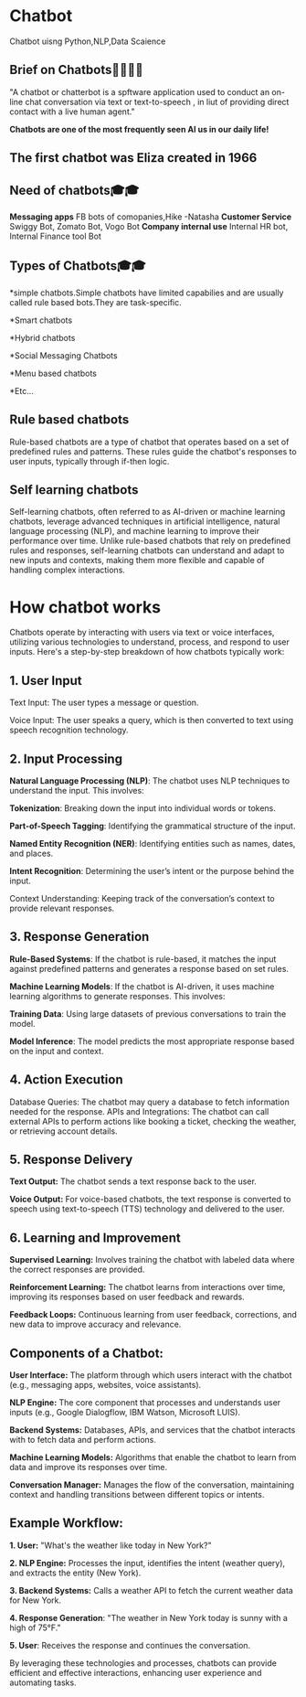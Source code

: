 # **Chatbot**
Chatbot uisng Python,NLP,Data Scaience

## **Brief on Chatbots**🔎🔎🔎🔎
"A chatbot or chatterbot is a spftware application used to conduct an on-line chat conversation via text or text-to-speech , in liut of providing direct contact with a live human agent."

**Chatbots are one of the most frequently seen AI  us in our daily life!**

## **The first chatbot was Eliza created in 1966**
## Need of chatbots🎓🎓
**Messaging apps**
FB bots of comopanies,Hike -Natasha
**Customer Service**
Swiggy Bot, Zomato Bot, Vogo Bot
**Company internal use**
Internal HR bot, Internal Finance tool Bot

## Types of Chatbots🎓🎓
*simple chatbots.Simple chatbots have limited capabilies and are usually called rule based bots.They are task-specific.


*Smart chatbots


*Hybrid chatbots


*Social Messaging Chatbots


*Menu based chatbots


*Etc...

## Rule based chatbots
Rule-based chatbots are a type of chatbot that operates based on a set of predefined rules and patterns. These rules guide the chatbot's responses to user inputs, typically through if-then logic.

## Self learning chatbots
Self-learning chatbots, often referred to as AI-driven or machine learning chatbots, leverage advanced techniques in artificial intelligence, natural language processing (NLP), and machine learning to improve their performance over time. Unlike rule-based chatbots that rely on predefined rules and responses, self-learning chatbots can understand and adapt to new inputs and contexts, making them more flexible and capable of handling complex interactions.

# **How chatbot works**
Chatbots operate by interacting with users via text or voice interfaces, utilizing various technologies to understand, process, and respond to user inputs. Here's a step-by-step breakdown of how chatbots typically work:

## **1. User Input**
Text Input: The user types a message or question.


Voice Input: The user speaks a query, which is then converted to text using speech recognition technology.

## **2. Input Processing**

**Natural Language Processing (NLP)**: The chatbot uses NLP techniques to understand the input. This involves:


**Tokenization**: Breaking down the input into individual words or tokens.


**Part-of-Speech Tagging**: Identifying the grammatical structure of the input.


**Named Entity Recognition (NER)**: Identifying entities such as names, dates, and places.


**Intent Recognition**: Determining the user’s intent or the purpose behind the input.


Context Understanding: Keeping track of the conversation’s context to provide relevant responses.

## **3. Response Generation**

**Rule-Based Systems**: If the chatbot is rule-based, it matches the input against predefined patterns and generates a response based on set rules.


**Machine Learning Models**: If the chatbot is AI-driven, it uses machine learning algorithms to generate responses. This involves:


**Training Data**: Using large datasets of previous conversations to train the model.


**Model Inference**: The model predicts the most appropriate response based on the input and context.


## **4. Action Execution**
Database Queries: The chatbot may query a database to fetch information needed for the response.
APIs and Integrations: The chatbot can call external APIs to perform actions like booking a ticket, checking the weather, or retrieving account details.

## **5. Response Delivery**

**Text Output:** The chatbot sends a text response back to the user.


**Voice Output:** For voice-based chatbots, the text response is converted to speech using text-to-speech (TTS) technology and delivered to the user.

## **6. Learning and Improvement**

**Supervised Learning:** Involves training the chatbot with labeled data where the correct responses are provided.


**Reinforcement Learning:** The chatbot learns from interactions over time, improving its responses based on user feedback and rewards.


**Feedback Loops:** Continuous learning from user feedback, corrections, and new data to improve accuracy and relevance.

## **Components of a Chatbot:**

**User Interface:** The platform through which users interact with the chatbot (e.g., messaging apps, websites, voice assistants).


**NLP Engine:** The core component that processes and understands user inputs (e.g., Google Dialogflow, IBM Watson, Microsoft LUIS).


**Backend Systems:** Databases, APIs, and services that the chatbot interacts with to fetch data and perform actions.


**Machine Learning Models:** Algorithms that enable the chatbot to learn from data and improve its responses over time.


**Conversation Manager:** Manages the flow of the conversation, maintaining context and handling transitions between different topics or intents.

## **Example Workflow:**

**1. User:** "What's the weather like today in New York?"


**2. NLP Engine:** Processes the input, identifies the intent (weather query), and extracts the entity (New York).


**3. Backend Systems:** Calls a weather API to fetch the current weather data for New York.


**4. Response Generation**: "The weather in New York today is sunny with a high of 75°F."


**5. User**: Receives the response and continues the conversation.


By leveraging these technologies and processes, chatbots can provide efficient and effective interactions, enhancing user experience and automating tasks.



